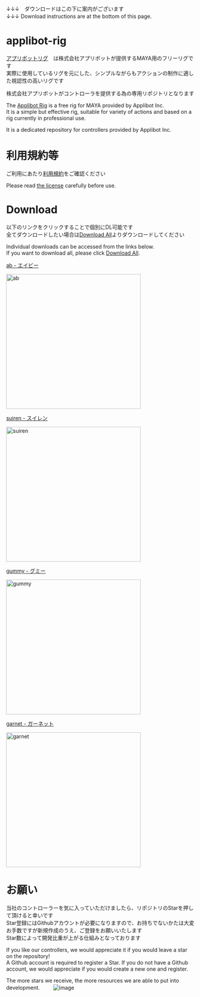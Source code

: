 ↓↓↓　ダウンロードはこの下に案内がございます\
↓↓↓ Download instructions are at the bottom of this page.
　　
# applibot-rig
[アプリボットリグ](https://www.applibot.co.jp/recruit/3dadopt/3drig/)　は株式会社アプリボットが提供するMAYA用のフリーリグです\
実際に使用しているリグを元にした、シンプルながらもアクションの制作に適した視認性の高いリグです

株式会社アプリボットがコントローラを提供する為の専用リポジトリとなります

The [Applibot Rig](https://www.applibot.co.jp/en/3drig/) is a free rig for MAYA provided by Applibot Inc.\
It is a simple but effective rig, suitable for variety of actions and based on a rig currently in professional use.

It is a dedicated repository for controllers provided by Applibot Inc.

# 利用規約等
ご利用にあたり[利用規約](https://github.com/applibot-inc/applibot-rig/blob/main/LICENCE "利用規約")をご確認ください

Please read [the license](https://github.com/applibot-inc/applibot-rig/blob/main/LICENCE "license") carefully before use.

# Download
以下のリンクをクリックすることで個別にDL可能です\
全てダウンロードしたい場合は[Download All](https://github.com/applibot-inc/applibot-rig/releases/download/v2.0.0/ApplibotRig.zip "Download All")よりダウンロードしてください

Individual downloads can be accessed from the links below.\
If you want to download all, please click [Download All](https://github.com/applibot-inc/applibot-rig/releases/download/v2.0.0/ApplibotRig.zip "Download All").

[ab - エイビー](https://github.com/applibot-inc/applibot-rig/releases/download/v2.0.0/ab_rig_A.zip "ab - エイビー")

<img width="360" alt="ab" src="https://github.com/applibot-inc/applibot-rig/assets/97662281/e1971b51-5b87-40eb-85fa-defa0bdde5a2">

[suiren - スイレン](https://github.com/applibot-inc/applibot-rig/releases/download/v2.0.0ab_rig_B.zip "suiren - スイレン")

<img width="360" alt="suiren" src="https://github.com/applibot-inc/applibot-rig/assets/97662281/d929030f-59b5-495d-958e-3ef088a5c053">

[gummy - グミー](https://github.com/applibot-inc/applibot-rig/releases/download/v2.0.0/ab_rig_C.zip "gummy - グミー")

<img width="360" alt="gummy" src="https://github.com/applibot-inc/applibot-rig/assets/97662281/ee63d23d-0125-49bd-95a5-15e01e03528e">

[garnet - ガーネット](https://github.com/applibot-inc/applibot-rig/releases/download/v2.0.0/ab_rig_D.zip "garnet - ガーネット")

<img width="360" alt="garnet" src="https://github.com/user-attachments/assets/66f9ca66-5e5b-4e6f-a71a-f215ee77b60e" />


# お願い
当社のコントローラーを気に入っていただけましたら、リポジトリのStarを押して頂けると幸いです\
Star登録にはGithubアカウントが必要になりますので、お持ちでないかたは大変お手数ですが新規作成のうえ、ご登録をお願いいたします\
Star数によって開発比重が上がる仕組みとなっております

If you like our controllers, we would appreciate it if you would leave a star on the repository!\
A Github account is required to register a Star. If you do not have a Github account, we would appreciate if you would create a new one and register.

The more stars we receive, the more resources we are able to put into development.
　　
![image](https://github.com/applibot-inc/applibot-rig/assets/97662281/6328a32f-8ec5-4b4d-980c-7da61619043b)


